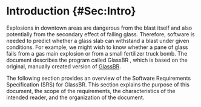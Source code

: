 # Introduction {#Sec:Intro}

Explosions in downtown areas are dangerous from the blast itself and also potentially from the secondary effect of falling glass. Therefore, software is needed to predict whether a glass slab can withstand a blast under given conditions. For example, we might wish to know whether a pane of glass fails from a gas main explosion or from a small fertilizer truck bomb. The document describes the program called GlassBR , which is based on the original, manually created version of [GlassBR](https://github.com/smiths/caseStudies/tree/main/CaseStudies/glass).

The following section provides an overview of the Software Requirements Specification (SRS) for GlassBR. This section explains the purpose of this document, the scope of the requirements, the characteristics of the intended reader, and the organization of the document.
